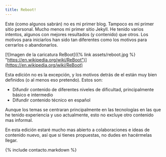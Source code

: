 ```yaml
---
title: Reboot!
---
```


Este (como algunos sabrán) no es mi primer blog. Tampoco es mi primer sitio personal. Mucho menos mi primer sitio Jekyll. He tenido varios intentos, algunos con mejores resultados (y contenido) que otros. Los motivos para iniciarlos han sido tan diferentes como los motivos para cerrarlos o abandonarlos.

<!--more-->

[![Imagen de la caricatura ReBoot]({% link assets/reboot.jpg %} "https://en.wikipedia.org/wiki/ReBoot")](https://en.wikipedia.org/wiki/ReBoot)

Esta edición no es la excepción, y los motivos detrás de el están muy bien definidos (o al menos eso pretendo). Estos son:

- Difundir contenido de diferentes niveles de dificultad, principalmente básico e intermedio
- Difundir contenido técnico en español

Aunque los temas se centraran principalmente en las tecnologías en las que he tenido experiencia y uso actualmente, esto no excluye otro contenido mas informal.

En esta edición estaré mucho mas abierto a colaboraciones e ideas de contenido nuevo, así que si tienes propuestas, no dudes en hacérmelas llegar.

{% include contacto.markdown %}